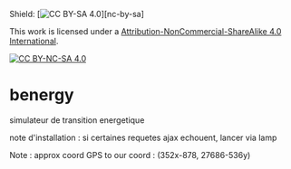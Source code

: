 Shield: [![CC BY-SA 4.0][cc-by-nc-sa-shield]][nc-by-sa]

This work is licensed under a
[Attribution-NonCommercial-ShareAlike 4.0 International][cc-by-nc-sa].

[![CC BY-NC-SA 4.0][cc-by-nc-sa-image]][cc-by-nc-sa]

[cc-by-nc-sa]: http://creativecommons.org/licenses/by-nc-sa/4.0/
[cc-by-nc-sa-image]: https://licensebuttons.net/l/by-nc-sa/4.0/88x31.png
[cc-by-nc-sa-shield]: https://img.shields.io/badge/License-CC%20BY--NC--SA%204.0-lightgrey.svg

# benergy
simulateur de transition energetique

note d'installation :
si certaines requetes ajax echouent, lancer via lamp


Note : approx coord GPS to our coord : (352x-878, 27686-536y)
